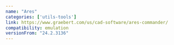 ```yaml
---
name: "Ares"
categories: ['utils-tools']
link: https://www.graebert.com/us/cad-software/ares-commander/
compatibility: emulation
versionFrom: "24.2.3136"
---
```


